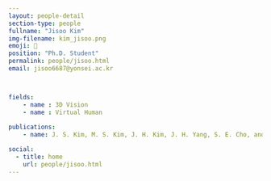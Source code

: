 ```yaml
---
layout: people-detail
section-type: people
fullname: "Jisoo Kim"
img-filename: kim_jisoo.png
emoji: 👑
position: "Ph.D. Student"
permalink: people/jisoo.html
email: jisoo6687@yonsei.ac.kr



fields:
    - name : 3D Vision
    - name : Virtual Human
  
publications:
    - name: J. S. Kim, M. S. Kim, J. H. Kim, J. H. Yang, S. E. Cho, and J. E. Nah, “System to Encourage Safe Driving of Personal Mobile Devices Based on Image Recognition and IoT,” Proceedings of the Korea Information Processing Society Conference, pp. 860–862, Nov. 2022.

social:
  - title: home
    url: people/jisoo.html
---
```

